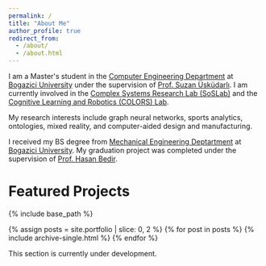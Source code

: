 ```yaml
---
permalink: /
title: "About Me"
author_profile: true
redirect_from: 
  - /about/
  - /about.html
---
```


I am a Master's student in the [Computer Engineering Department](https://www.cmpe.boun.edu.tr/) at [Bogazici University](https://bogazici.edu.tr/en_US) under the supervision of [Prof. Suzan Üsküdarlı](https://www.cmpe.boun.edu.tr/tr/people/suzan.uskudarli). I am currently involved in the [Complex Systems Research Lab (SoSLab)](http://soslab.cmpe.boun.edu.tr/) and the [Cognitive Learning and Robotics (COLORS) Lab](https://colors.cmpe.boun.edu.tr/).

My research interests include graph neural networks, sports analytics, ontologies, mixed reality, and computer-aided design and manufacturing.

I received my BS degree from [Mechanical Engineering Deptartment](http://www.me.boun.edu.tr/) at [Bogazici University](https://bogazici.edu.tr/en_US). My graduation project was completed under the supervision of [Prof. Hasan Bedir](http://me.boun.edu.tr/?q=users/hasan-bedir).

Featured Projects
=====

{% include base_path %}

{% assign posts = site.portfolio | slice: 0, 2 %}
{% for post in posts %}
  {% include archive-single.html %}
{% endfor %}

This section is currently under development.
